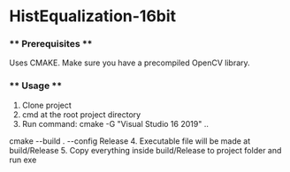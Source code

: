 # HistEqualization-16bit


### ** Prerequisites ** <br />
Uses CMAKE.
Make sure you have a precompiled OpenCV library.

### ** Usage ** <br />
1. Clone project
2. cmd at the root project directory
3. Run command:
  cmake -G "Visual Studio 16 2019" ..
  
  cmake --build . --config Release
4. Executable file will be made at build/Release
5. Copy everything inside build/Release to project folder and run exe
